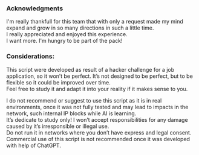 <h3>Acknowledgments</h3>
I'm really thankfull for this team that with only a request made my mind expand and grow in so many directions in such a little time.<br>
I really appreciated and enjoyed this experience.<br>
I want more. I'm hungry to be part of the pack!<br>

<h3>Considerations:</h3>
This script were developed as result of a hacker challenge for a job application, so it won’t be perfect. It’s not designed to be perfect, but to be flexible so it could be improved over time.<br>
Feel free to study it and adapt it into your reality if it makes sense to you.<br>

I do not recommend or suggest to use this script as it is in real environments, once it was not fully tested and may lead to impacts in the network, such internal IP blocks while AI is learning.<br>
It’s dedicate to study only! I won’t accept responsibilities for any damage caused by it’s irresponsible or illegal use.<br>
Do not run it in networks where you don’t have express and legal consent.<br>
Commercial use of this script is not recommended once it was developed with help of ChatGPT.<br>
